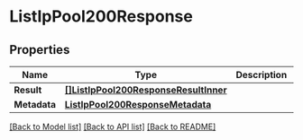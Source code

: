# ListIpPool200Response

## Properties

Name | Type | Description | Notes
------------ | ------------- | ------------- | -------------
**Result** | [**[]ListIpPool200ResponseResultInner**](ListIpPool200ResponseResultInner.md) |  |[optional] 
**Metadata** | [**ListIpPool200ResponseMetadata**](ListIpPool200ResponseMetadata.md) |  |[optional] 

[[Back to Model list]](../README.md#documentation-for-models) [[Back to API list]](../README.md#documentation-for-api-endpoints) [[Back to README]](../README.md)


